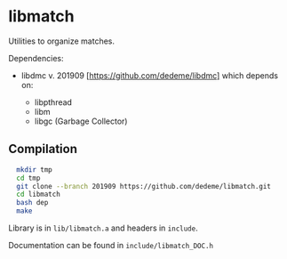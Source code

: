 # libmatch
Utilities to organize matches.

Dependencies:
  - libdmc v. 201909 [https://github.com/dedeme/libdmc] which depends on:

    - libpthread
    - libm
    - libgc (Garbage Collector)

## Compilation

```bash
  mkdir tmp
  cd tmp
  git clone --branch 201909 https://github.com/dedeme/libmatch.git
  cd libmatch
  bash dep
  make
```

Library is in `lib/libmatch.a` and headers in `include`.

Documentation can be found in `include/libmatch_DOC.h`
